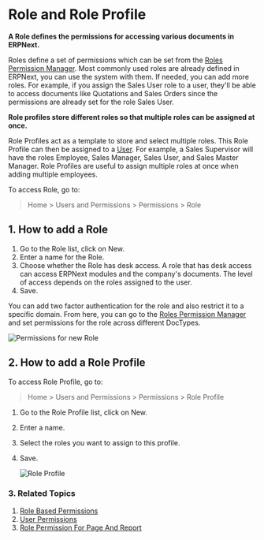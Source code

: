 <!-- add-breadcrumbs -->
# Role and Role Profile

**A Role defines the permissions for accessing various documents in ERPNext.**

Roles define a set of permissions which can be set from the [Roles Permission Manager](/docs/user/manual/en/setting-up/users-and-permissions/role-based-permissions). Most commonly used roles are already defined in ERPNext, you can use the system with them. If needed, you can add more roles. For example, if you assign the Sales User role to a user, they'll be able to access documents like Quotations and Sales Orders since the permissions are already set for the role Sales User.

**Role profiles store different roles so that multiple roles can be assigned at once.**

Role Profiles act as a template to store and select multiple roles. This Role Profile can then be assigned to a [User](/docs/user/manual/en/setting-up/users-and-permissions/adding-users). For example, a Sales Supervisor will have the roles Employee, Sales Manager, Sales User, and Sales Master Manager. Role Profiles are useful to assign multiple roles at once when adding multiple employees.

To access Role, go to:
> Home > Users and Permissions > Permissions > Role

## 1. How to add a Role
1. Go to the Role list, click on New.
1. Enter a name for the Role.
1. Choose whether the Role has desk access. A role that has desk access can access ERPNext modules and the company's documents. The level of access depends on the roles assigned to the user.
1. Save.

You can add two factor authentication for the role and also restrict it to a specific domain. From here, you can go to the [Roles Permission Manager](/docs/user/manual/en/setting-up/users-and-permissions/role-based-permissions) and set permissions for the role across different DocTypes.

![Permissions for new Role](/docs/assets/img/users-and-permissions/role-permissions.png)

## 2. How to add a Role Profile

To access Role Profile, go to:
> Home > Users and Permissions > Permissions > Role Profile

1. Go to the Role Profile list, click on New.
1. Enter a name.
1. Select the roles you want to assign to this profile.
1. Save.

    ![Role Profile](/docs/assets/img/users-and-permissions/role-profile.png)

### 3. Related Topics
1. [Role Based Permissions](/docs/user/manual/en/setting-up/users-and-permissions/role-based-permissions)
1. [User Permissions](/docs/user/manual/en/setting-up/users-and-permissions/user-permissions)
1. [Role Permission For Page And Report](/docs/user/manual/en/setting-up/users-and-permissions/role-permission-for-page-and-report)

